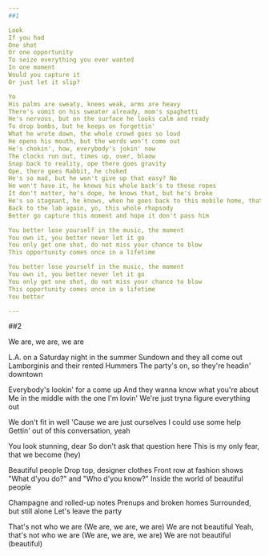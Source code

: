 ```yaml
---
##1

Look
If you had
One shot
Or one opportunity
To seize everything you ever wanted
In one moment
Would you capture it
Or just let it slip?

Yo
His palms are sweaty, knees weak, arms are heavy
There's vomit on his sweater already, mom's spaghetti
He's nervous, but on the surface he looks calm and ready
To drop bombs, but he keeps on forgettin'
What he wrote down, the whole crowd goes so loud
He opens his mouth, but the words won't come out
He's chokin', how, everybody's jokin' now
The clocks run out, times up, over, blaow
Snap back to reality, ope there goes gravity
Ope, there goes Rabbit, he choked
He's so mad, but he won't give up that easy? No
He won't have it, he knows his whole back's to these ropes
It don't matter, he's dope, he knows that, but he's broke
He's so stagnant, he knows, when he goes back to this mobile home, that's when it's
Back to the lab again, yo, this whole rhapsody
Better go capture this moment and hope it don't pass him

You better lose yourself in the music, the moment
You own it, you better never let it go
You only get one shot, do not miss your chance to blow
This opportunity comes once in a lifetime

You better lose yourself in the music, the moment
You own it, you better never let it go
You only get one shot, do not miss your chance to blow
This opportunity comes once in a lifetime
You better

---
```

##2

We are, we are, we are

L.A. on a Saturday night in the summer
Sundown and they all come out
Lamborginis and their rented Hummers
The party's on, so they're headin' downtown

Everybody's lookin' for a come up
And they wanna know what you're about
Me in the middle with the one I'm lovin'
We're just tryna figure everything out

We don't fit in well
'Cause we are just ourselves
I could use some help
Gettin' out of this conversation, yeah

You look stunning, dear
So don't ask that question here
This is my only fear, that we become (hey)

Beautiful people
Drop top, designer clothes
Front row at fashion shows
"What d'you do?" and "Who d'you know?"
Inside the world of beautiful people

Champagne and rolled-up notes
Prenups and broken homes
Surrounded, but still alone
Let's leave the party

That's not who we are
(We are, we are, we are)
We are not beautiful
Yeah, that's not who we are
(We are, we are, we are)
We are not beautiful (beautiful)
